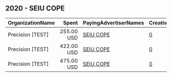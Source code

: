 ## 2020 - SEIU COPE 
|OrganizationName|Spent|PayingAdvertiserNames|CreativeUrls|Impressions|Genders|AgeBrackets|CountryCodes|BillingAddresses|CandidateBallotInformation|
|:---|---:|:---|:---|---:|:---|:---|:---|:---|:---|
|Precision [TEST]|255.00 USD|[SEIU COPE](2020/SEIU_COPE.md)|[0](https://www.snap.com/political-ads/asset/d6704d840ad19356209103358634e978e80533a385b5b3230b79f3165721d66d?mediaType=jpg)|76,975||18+|united states|"1121 14th Street NW Suite 700,Washington,20005,US"|Joe Biden|
|Precision [TEST]|422.00 USD|[SEIU COPE](2020/SEIU_COPE.md)|[0](https://www.snap.com/political-ads/asset/8ef9e4224885c7a213c9f7e7e18c6b54b6fb22fa69a9ddf9ba31dec07fdd316d?mediaType=mp4)|125,972||18+|united states|"1121 14th Street NW Suite 700,Washington,20005,US"|Joe Biden|
|Precision [TEST]|475.00 USD|[SEIU COPE](2020/SEIU_COPE.md)|[0](https://www.snap.com/political-ads/asset/bf98a87ce426da3f90df72d3078052c0fabd54a5928e8a062b94c5d7499ebd56?mediaType=mov)|144,076||18+|united states|"1121 14th Street NW Suite 700,Washington,20005,US"|Joe Biden|
